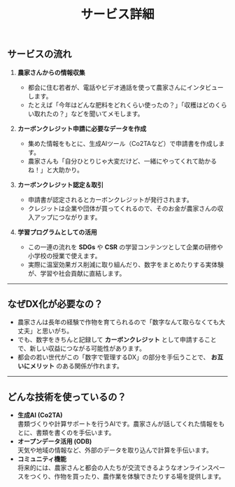 ﻿---
layout: default
title: "サービス詳細"
---

## サービスの流れ

1. **農家さんからの情報収集**  
   - 都会に住む若者が、電話やビデオ通話を使って農家さんにインタビューします。
   - たとえば「今年はどんな肥料をどれくらい使ったの？」「収穫はどのくらい取れたの？」などを聞いてメモします。

2. **カーボンクレジット申請に必要なデータを作成**  
   - 集めた情報をもとに、生成AIツール（Co2TAなど）で申請書を作成します。
   - 農家さんも「自分ひとりじゃ大変だけど、一緒にやってくれて助かるね！」と大助かり。

3. **カーボンクレジット認定＆取引**  
   - 申請書が認定されるとカーボンクレジットが発行されます。
   - クレジットは企業や団体が買ってくれるので、そのお金が農家さんの収入アップにつながります。

4. **学習プログラムとしての活用**  
   - この一連の流れを **SDGs** や **CSR** の学習コンテンツとして企業の研修や小学校の授業で使えます。
   - 実際に温室効果ガス削減に取り組んだり、数字をまとめたりする実体験が、学習や社会貢献に直結します。

---

## なぜDX化が必要なの？

- 農家さんは長年の経験で作物を育てられるので「数字なんて取らなくても大丈夫」と思いがち。
- でも、数字をきちんと記録して **カーボンクレジット** として申請することで、新しい収益につながる可能性があります。
- 都会の若い世代がこの「数字で管理するDX」の部分を手伝うことで、 **お互いにメリット** のある関係が作れます。

---

## どんな技術を使っているの？

- **生成AI (Co2TA)**  
  書類づくりや計算サポートを行うAIです。農家さんが話してくれた情報をもとに、書類を書くのを手伝います。
- **オープンデータ活用 (ODB)**  
  天気や地域の情報など、外部のデータを取り込んで計算を手伝います。
- **コミュニティ機能**  
  将来的には、農家さんと都会の人たちが交流できるようなオンラインスペースをつくり、作物を買ったり、農作業を体験できたりする場を提供します。

